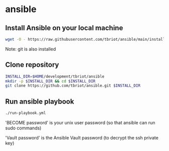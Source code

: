# ansible

## Install Ansible on your local machine

```bash
wget -O - https://raw.githubusercontent.com/tbriot/ansible/main/install-ansible.sh | bash
```
Note: git is also installed

## Clone repository 
```bash
INSTALL_DIR=$HOME/development/tbriot/ansible
mkdir -p $INSTALL_DIR && cd $INSTALL_DIR
git clone https://github.com/tbriot/ansible.git $INSTALL_DIR
```

## Run ansible playbook

```bash
./run-playbook.yml
```

'BECOME password' is your unix user password (so that ansible can run sudo commands)

'Vault password' is the Ansible Vault password (to decrypt the ssh private key)
